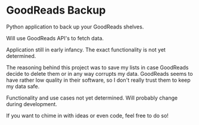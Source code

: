 # GoodReads Backup
Python application to back up your GoodReads shelves.

Will use GoodReads API's to fetch data.

Application still in early infancy. The exact functionality is not yet determined. 

The reasoning behind this project was to save my lists in case GoodReads decide to delete them or in any way corrupts my data.
GoodReads seems to have rather low quality in their software, so I don't really trust them to keep my data safe.

Functionality and use cases not yet determined. Will probably change during development.

If you want to chime in with ideas or even code, feel free to do so!
